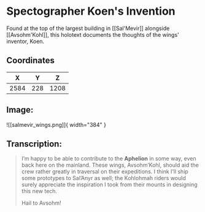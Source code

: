 # Spectographer Koen's Invention

Found at the top of the largest building in [[Sal'Mevir]] alongside [[Avsohm'Kohl]], this holotext documents the thoughts of the wings' inventor, Koen.

## Coordinates
| **X** | **Y** | **Z** |
| :---: | :---: | :---: |
| 2584 |  228  | 1208 |

## Image:

![[salmevir_wings.png]]{ width="384" }

## Transcription:
> I’m happy to be able to contribute to the **Aphelion** in some way, even back here on the mainland. These wings, Avsohm’Kohl, should aid the crew rather greatly in traversal on their expeditions. I think I’ll ship some prototypes to Sal’Anyr as well; the Kohlohmah riders would surely appreciate the inspiration I took from their mounts in designing this new tech.
>
> Hail to Avsohm!
